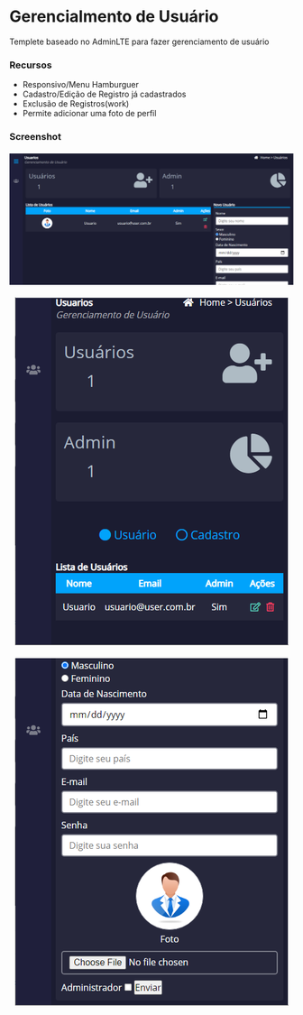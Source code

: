 # Gerencialmento de Usuário

Templete baseado no AdminLTE para fazer gerenciamento de usuário

<h3>Recursos</h3>
  <ul>
    <li>Responsivo/Menu Hamburguer</li>
    <li>Cadastro/Edição de Registro já cadastrados</li>
    <li>Exclusão de Registros(work)</li>
    <li>Permite adicionar uma foto de perfil</li>
  </ul>
  
  <h3>Screenshot</h3>
    <h4 align="center">
      <img alt="Pomodoro App" src="./img_readme/1.png" />
    </h4>
    <h4 align="center">
      <img alt="Pomodoro App" src="./img_readme/2.png" />
    </h4>
    <h4 align="center">
      <img alt="Pomodoro App" src="./img_readme/3.png" />
    </h4>
